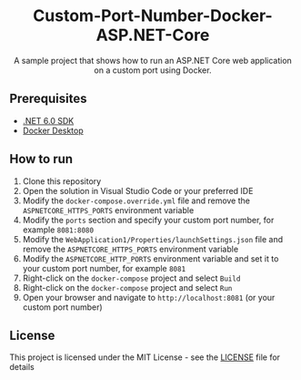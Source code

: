 <h1 align="center">Custom-Port-Number-Docker-ASP.NET-Core</h1>
<p align="center">A sample project that shows how to run an ASP.NET Core web application on a custom port using Docker.</p>

<h2>Prerequisites</h2>
<ul>
  <li><a href="https://dotnet.microsoft.com/download">.NET 6.0 SDK</a></li>
  <li><a href="https://www.docker.com/get-started">Docker Desktop</a></li>
</ul>

<h2>How to run</h2>
<ol>
  <li>Clone this repository</li>
  <li>Open the solution in Visual Studio Code or your preferred IDE</li>
  <li>Modify the <code>docker-compose.override.yml</code> file and remove the <code>ASPNETCORE_HTTPS_PORTS</code> environment variable</li>
  <li>Modify the <code>ports</code> section and specify your custom port number, for example <code>8081:8080</code></li>
  <li>Modify the <code>WebApplication1/Properties/launchSettings.json</code> file and remove the <code>ASPNETCORE_HTTPS_PORTS</code> environment variable</li>
  <li>Modify the <code>ASPNETCORE_HTTP_PORTS</code> environment variable and set it to your custom port number, for example <code>8081</code></li>
  <li>Right-click on the <code>docker-compose</code> project and select <code>Build</code></li>
  <li>Right-click on the <code>docker-compose</code> project and select <code>Run</code></li>
  <li>Open your browser and navigate to <code>http://localhost:8081</code> (or your custom port number)</li>
</ol>

<h2>License</h2>
<p>This project is licensed under the MIT License - see the <a href="LICENSE">LICENSE</a> file for details</p>
